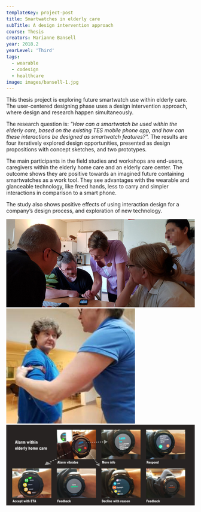 ```yaml
---
templateKey: project-post
title: Smartwatches in elderly care
subTitle: A design intervention approach
course: Thesis
creators: Marianne Bansell
year: 2018.2
yearLevel: 'Third'
tags:
  - wearable
  - codesign
  - healthcare
image: images/bansell-1.jpg
---
```


This thesis project is exploring future smartwatch use within elderly care. The user-centered designing phase uses a design intervention approach, where design and research happen simultaneously.

The research question is: _"How can a smartwatch be used within the elderly care, based on the existing TES mobile phone app, and how can these interactions be designed as smartwatch features?"._ The results are four iteratively explored design opportunities, presented as design propositions with concept sketches, and two prototypes.

The main participants in the field studies and workshops are end-users, caregivers within the elderly home care and an elderly care center. The outcome shows they are positive towards an imagined future containing smartwatches as a work tool. They see advantages with the wearable and glanceable technology, like freed hands, less to carry and simpler interactions in comparison to a smart phone.

The study also shows positive effects of using interaction design for a company’s design process, and exploration of new technology.

<ImageSet>

![Codesign session](images/bansell-2.jpg 'Codesign session with healthcare professionals')
![Caregivers acting out watch placements](images/bansell-15.jpg 'Caregivers acting out watch placements')
![Alarm prototype workflow](images/bansell-3.jpg 'Alarm prototype workflow')

</ImageSet>
